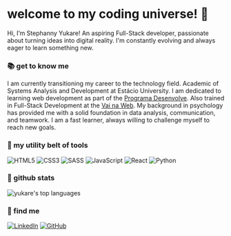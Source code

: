 # welcome to my coding universe! 💫

Hi, I’m Stephanny Yukare! An aspiring Full-Stack developer, passionate about turning ideas into digital reality. I'm constantly evolving and always eager to learn something new.

### 📚 get to know me

I am currently transitioning my career to the technology field. Academic of Systems Analysis and Development at Estácio University. I am dedicated to learning web development as part of the [Programa Desenvolve](https://desenvolve.grupoboticario.com.br/). Also trained in Full-Stack Development at the [Vai na Web](https://www.vainaweb.com.br/).
My background in psychology has provided me with a solid foundation in data analysis, communication, and teamwork. I am a fast learner, always willing to challenge myself to reach new goals.

### 🔧 my utility belt of tools
<img alt="HTML5" src="https://img.shields.io/badge/html5-%23E34F26.svg?style=for-the-badge&logo=html5&logoColor=white"/> <img alt="CSS3" src="https://img.shields.io/badge/css3-%231572B6.svg?style=for-the-badge&logo=css3&logoColor=white"/> <img alt="SASS" src="https://img.shields.io/badge/SASS-hotpink.svg?style=for-the-badge&logo=SASS&logoColor=white"/> <img alt="JavaScript" src="https://img.shields.io/badge/javascript-%23323330.svg?style=for-the-badge&logo=javascript&logoColor=%23F7DF1E"/> <img alt="React" src="https://img.shields.io/badge/react-%2320232a.svg?style=for-the-badge&logo=react&logoColor=%2361DAFB"/> <img alt="Python" src="https://img.shields.io/badge/python-%2314354C.svg?style=for-the-badge&logo=python&logoColor=white"/>

### 🌟 github stats

![yukare's top languages](https://github-readme-stats.vercel.app/api/top-langs/?username=yukare-dev&theme=dracula&show_icons=true&hide_border=true&layout=compact)

### 💜 find me

[![LinkedIn](https://img.shields.io/badge/LinkedIn-0077B5?style=for-the-badge&logo=linkedin&logoColor=white)](https://www.linkedin.com/in/yukare/)
[![GitHub](https://img.shields.io/badge/GitHub-100000?style=for-the-badge&logo=github&logoColor=white)](https://github.com/yukare-dev)

